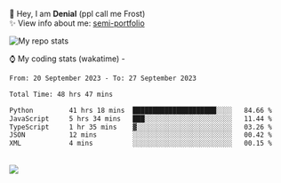 🤚 Hey, I am **Denial** (ppl call me Frost)  
✨ View info about me: [semi-portfolio](https://frostx.is-a.dev)

<img alt="My repo stats" src="https://github-readme-stats.vercel.app/api?username=FrostX-Official&show_icons=true&theme=radical">

⌚ My coding stats (wakatime) -

<!--START_SECTION:waka-->

```txt
From: 20 September 2023 - To: 27 September 2023

Total Time: 48 hrs 47 mins

Python         41 hrs 18 mins  █████████████████████░░░░   84.66 %
JavaScript     5 hrs 34 mins   ███░░░░░░░░░░░░░░░░░░░░░░   11.44 %
TypeScript     1 hr 35 mins    ▓░░░░░░░░░░░░░░░░░░░░░░░░   03.26 %
JSON           12 mins         ░░░░░░░░░░░░░░░░░░░░░░░░░   00.42 %
XML            4 mins          ░░░░░░░░░░░░░░░░░░░░░░░░░   00.15 %
```

<!--END_SECTION:waka-->
<br>
<img src="https://spotify-github-profile.vercel.app/api/view.svg?uid=31srkkuzzvig3lqyqlakxnoqfz6y&cover_image=true&theme=default&show_offline=true&background_color=0d1117&interchange=false&bar_color=7024ff">
